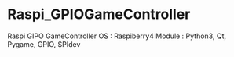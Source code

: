 # Raspi_GPIOGameController
Raspi GIPO GameController
OS : Raspiberry4
Module : Python3, Qt, Pygame, GPIO, SPIdev
